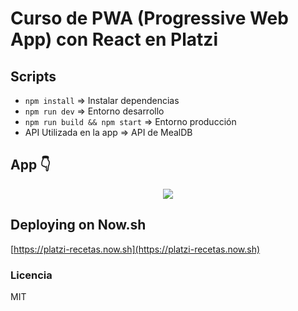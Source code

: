 # Curso de PWA (Progressive Web App) con React en Platzi

## Scripts

- `npm install` => Instalar dependencias
- `npm run dev` => Entorno desarrollo
- `npm run build && npm start` => Entorno producción
- API Utilizada en la app => API de MealDB

## App 👇

<p align="center">
  <img src="https://user-images.githubusercontent.com/38017835/64213488-bfbdee80-ce72-11e9-9481-37a27136fa9a.PNG">
</p>

## Deploying on Now.sh

[https://platzi-recetas.now.sh](https://platzi-recetas.now.sh)

### Licencia

MIT

